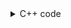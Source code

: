 <details><summary>C++ code</summary>

Runtime `99 ms` Beats `38.4%`.<br>
Memory `33.3 MB` Beats `62.74%`.

![](../../../../assets/352.png)

</details>
